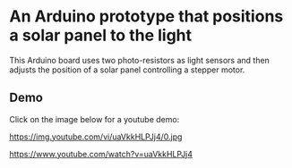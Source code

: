# An Arduino prototype that positions a solar panel to the light

This Arduino board uses two photo-resistors as light sensors and then adjusts the position of a solar panel controlling a stepper motor.

## Demo

Click on the image below for a youtube demo:

https://img.youtube.com/vi/uaVkkHLPJj4/0.jpg

https://www.youtube.com/watch?v=uaVkkHLPJj4

